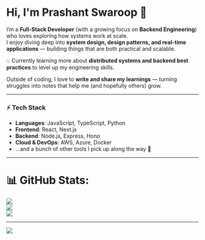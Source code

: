 # Hi, I'm Prashant Swaroop 👋  

I’m a **Full-Stack Developer** (with a growing focus on **Backend Engineering**) who loves exploring how systems work at scale.  
I enjoy diving deep into **system design, design patterns, and real-time applications** — building things that are both practical and scalable.  

💡 Currently learning more about **distributed systems and backend best practices** to level up my engineering skills.  

Outside of coding, I love to **write and share my learnings** — turning struggles into notes that help me (and hopefully others) grow.  

---

### ⚡ Tech Stack  
- **Languages**: JavaScript, TypeScript, Python  
- **Frontend**: React, Next.js  
- **Backend**: Node.js, Express, Hono  
- **Cloud & DevOps**: AWS, Azure, Docker  
- …and a bunch of other tools I pick up along the way 🙂  

---

# 📊 GitHub Stats:
![](https://github-readme-stats.vercel.app/api?username=PRASHANTSWAROOP001&theme=dark&hide_border=false&include_all_commits=false&count_private=false)<br/>
![](https://nirzak-streak-stats.vercel.app/?user=PRASHANTSWAROOP001&theme=dark&hide_border=false)<br/>
![](https://github-readme-stats.vercel.app/api/top-langs/?username=PRASHANTSWAROOP001&theme=dark&hide_border=false&include_all_commits=false&count_private=false&layout=compact)

---
[![](https://visitcount.itsvg.in/api?id=PRASHANTSWAROOP001&icon=0&color=0)](https://visitcount.itsvg.in)

<!-- Proudly created with GPRM ( https://gprm.itsvg.in ) -->

